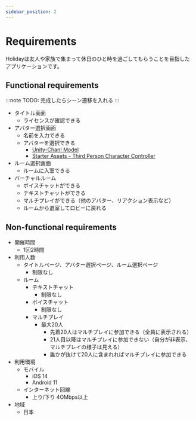 ```yaml
---
sidebar_position: 2
---
```


# Requirements

Holidayは友人や家族で集まって休日のひと時を過ごしてもらうことを目指したアプリケーションです。

## Functional requirements

:::note
TODO: 完成したらシーン遷移を入れる
:::

- タイトル画面
  - ライセンスが確認できる
- アバター選択画面
  - 名前を入力できる
  - アバターを選択できる
    - [Unity-Chan! Model](https://assetstore.unity.com/packages/3d/characters/unity-chan-model-18705)
    - [Starter Assets - Third Person Character Controller](https://assetstore.unity.com/packages/essentials/starter-assets-third-person-character-controller-196526)
- ルーム選択画面
  - ルームに入室できる
- バーチャルルーム
  - ボイスチャットができる
  - テキストチャットができる
  - マルチプレイができる（他のアバター、リアクション表示など）
  - ルームから退室してロビーに戻れる

## Non-functional requirements

- 開催時間
  - 1回2時間
- 利用人数
  - タイトルページ、アバター選択ページ、ルーム選択ページ
    - 制限なし
  - ルーム
    - テキストチャット
      - 制限なし
    - ボイスチャット
      - 制限なし
    - マルチプレイ
      - 最大20人
        - 先着20人はマルチプレイに参加できる（全員に表示される）
        - 21人目以降はマルチプレイに参加できない（自分が非表示、マルチプレイの様子は見える）
        - 誰かが抜けて20人に含まれればマルチプレイに参加できる
- 利用環境
  - モバイル
    - iOS 14
    - Android 11
  - インターネット回線
    - 上り/下り 4OMbps以上
- 地域
  - 日本
